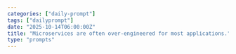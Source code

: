 ```yaml
---
categories: ["daily-prompt"]
tags: ["dailyprompt"]
date: "2025-10-14T06:00:00Z"
title: "Microservices are often over-engineered for most applications."
type: "prompts"
---
```

